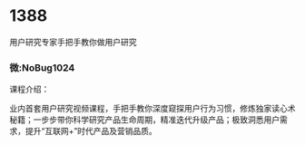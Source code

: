 # 1388
用户研究专家手把手教你做用户研究
### 微:NoBug1024 


课程介绍：

业内首套用户研究视频课程，手把手教你深度窥探用户行为习惯，修炼独家读心术秘籍；一步步带你科学研究产品生命周期，精准迭代升级产品；极致洞悉用户需求，提升“互联网+”时代产品及营销品质。
